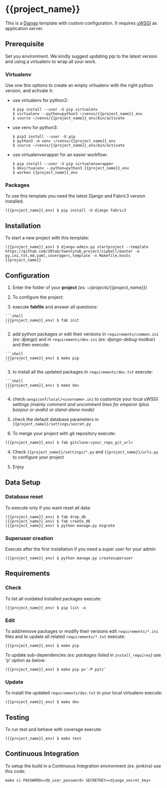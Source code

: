 {{project_name}}
================

This is a [Django](https://docs.djangoproject.com/en/{{docs_version}}/) template with custom configuration. It requires [uWSGI](https://uwsgi-docs.readthedocs.io/en/latest/) as application server.

## Prerequisite

Set you environment. We kindly suggest updating pip to the latest version and using a virtualenv  to wrap all your work.

### Virtualenv

Use one this options to create an empty virtualenv with the right python version, and activate it:

* use virtualenv for python2:
  ```shell
  $ pip install --user -U pip virtualenv
  $ virtualenv --python=python3 ~/venvs/{{project_name}}_env
  $ source ~/venvs/{{project_name}}_env/bin/activate
  ```

* use venv for python3:
  ```shell
  $ pip3 install --user -U pip
  $ python3 -m venv ~/venvs/{{project_name}}_env
  $ source ~/venvs/{{project_name}}_env/bin/activate
  ```

* use virtualenvwrapper for an easier workflow:
  ```shell
  $ pip install --user -U pip virtualenvwrapper
  $ mkvirtualenv --python=python3 {{project_name}}_env
  $ workon {{project_name}}_env
  ```

### Packages

To use this template you need the latest Django and Fabric3 version installed.

```shell
({{project_name}}_env) $ pip install -U django fabric3
```

## Installation

To start a new project with this template:

```shell
({{project_name}}_env) $ django-admin.py startproject --template https://github.com/20tab/twentytab_project/zipball/master -e py,ini,txt,md,yaml,coveragerc,template -n Makefile,hosts {{project_name}}
```

## Configuration

1. Enter the folder of your **project** *(es: ~/projects/{{project_name}})*

2. To configure the project:

  1. execute **fabfile** and answer all questions:

    ```shell
    ({{project_name}}_env) $ fab init
    ```

  2. add python packages or edit their versions in `requirements/common.ini` *(es: django)* and in `requirements/dev.ini` *(es: django-debug-toolbar)* and then execute:

    ```shell
    ({{project_name}}_env) $ make pip
    ```
    
  3. to install all the updated packages in `requirements/dev.txt` execute:

    ```shell
    ({{project_name}}_env) $ make dev
    ```

  4. check `uwsgiconf/local/<username>.ini` to customize your local uWSGI settings
     *(mainly comment and uncomment lines for emperor (plus bonjour or avahi) or stand-alone mode)*

  5. check the default database parameters in `{{project_name}}/settings/secret.py`

3. To merge your project with git repository execute:
  ```shell
  ({{project_name}}_env) $ fab gitclone:<your_repo_git_url>
  ```

4. Check `{{project_name}}/settings/*.py` and `{{project_name}}/urls.py` to configure your project

5. Enjoy

## Data Setup

### Database reset

To execute only if you want reset all data:

```shell
({{project_name}}_env) $ fab drop_db
({{project_name}}_env) $ fab create_db
({{project_name}}_env) $ python manage.py migrate
```

### Superuser creation

Execute after the first installation if you need a super user for your admin

```shell
({{project_name}}_env) $ python manage.py createsuperuser
```

## Requirements

### Check 

To list all outdated installed packages execute:

```shell
({{project_name}}_env) $ pip list -o
```

### Edit

To add/remove packages or modify their versions edit `requirements/*.ini` files and to update all related `requirements/*.txt` execute:

```shell
({{project_name}}_env) $ make pip
```

To update sub-dependencies *(es: packages listed in `install_requires`)* use 'p' option as below:

```shell
({{project_name}}_env) $ make pip p='-P pytz'
```

### Update

To install the updated `requirements/dev.txt` in your local virtualenv execute:

```shell
({{project_name}}_env) $ make dev
```

## Testing

To run test and behave with coverage execute:

```shell
({{project_name}}_env) $ make test
```

## Continuous Integration

To setup the build in a Continuous Integration environment *(es: jenkins)* use this code:

```shell
make ci PASSWORD=<db_user_password> SECRETKEY=<django_secret_key>
```
